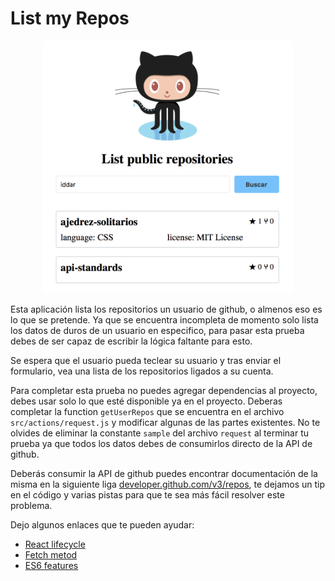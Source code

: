 # List my Repos
<p align="center">
<img src="https://raw.githubusercontent.com/iddar/List-my-Repos/master/screenshot.png" width="400" style="margin:auto;">
</p>

Esta aplicación lista los repositorios un usuario de github, o almenos eso es lo que se pretende. Ya que se encuentra incompleta de momento solo lista los datos de duros de un usuario en especifico, para pasar esta prueba debes de ser capaz de escribir la lógica faltante para esto.

Se espera que el usuario pueda teclear su usuario y tras enviar el formulario, vea una lista de los repositorios ligados a su cuenta.

Para completar esta prueba no puedes agregar dependencias al proyecto, debes usar solo lo que esté disponible ya en el proyecto. Deberas completar la function `getUserRepos` que se encuentra en el archivo `src/actions/request.js` y modificar algunas de las partes existentes. No te olvides de eliminar la constante `sample` del archivo `request` al terminar tu prueba ya que todos los datos debes de consumirlos directo de la API de github.

Deberás consumir la API de github puedes encontrar documentación de la misma en la siguiente liga [developer.github.com/v3/repos](https://developer.github.com/v3/repos/), te dejamos un tip en el código y varias pistas para que te sea más fácil resolver este problema.


Dejo algunos enlaces que te pueden ayudar:

- [React lifecycle](https://reactjs.org/docs/react-component.html#the-component-lifecycle)
- [Fetch metod](https://developer.mozilla.org/es/docs/Web/API/Fetch_API)
- [ES6 features](https://github.com/lukehoban/es6features)
